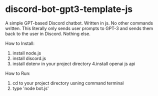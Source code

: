 # discord-bot-gpt3-template-js
A simple GPT-based Discord chatbot. Written in js. No other commands written. This literally only sends user prompts to GPT-3 and sends them back to the user in Discord. Nothing else.

How to Install:
1. install node.js
2. install discord.js
3. install dotenv in your project directory
4.install openai js api 

How to Run:
1. cd to your project directory usning command terminal 
2. type 'node bot.js'
